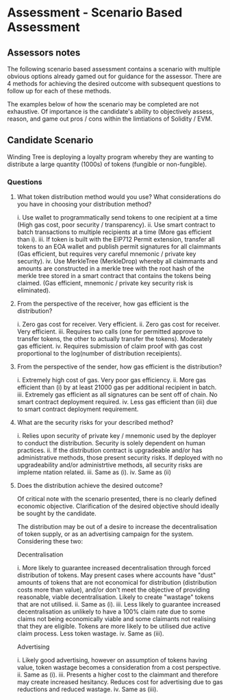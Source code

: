 # Assessment - Scenario Based Assessment

## Assessors notes

The following scenario based assessment contains a scenario with multiple obvious options already
gamed out for guidance for the assessor. There are 4 methods for achieving the desired outcome
with subsequent questions to follow up for each of these methods.

The examples below of how the scenario may be completed are not exhaustive. Of importance is the
candidate's ability to objectively assess, reason, and game out pros / cons within the limtiations
of Solidity / EVM.

## Candidate Scenario

  Winding Tree is deploying a loyalty program whereby they are wanting to distribute a large quantity 
  (1000s) of tokens (fungible or non-fungible). 

### Questions

1. What token distribution method would you use? What considerations do you have in choosing your distribution method?

   i.   Use wallet to programmatically send tokens to one recipient at a time (High gas cost, poor security / transparency).
   ii.  Use smart contract to batch transactions to multiple recipients at a time (More gas efficient than i).
   iii. If token is built with the EIP712 Permit extension, transfer all tokens to an EOA wallet and publish permit signatures 
        for all claimmants (Gas efficient, but requires very careful mnemonic / private key security).
   iv.  Use MerkleTree (MerkleDrop) whereby all claimmants and amounts are constructed in a merkle tree with the root hash 
        of the merkle tree stored in a smart contract that contains the tokens being claimed. (Gas efficient, mnemonic / 
        private key security risk is eliminated).

2. From the perspective of the receiver, how gas efficient is the distribution?

   i.   Zero gas cost for receiver. Very efficient.
   ii.  Zero gas cost for receiver. Very efficient.
   iii. Requires two calls (one for permitted approve to transfer tokens, the other to actually transfer the tokens). 
        Moderately gas efficient.
   iv.  Requires submission of claim proof with gas cost proportional to the log(number of distribution receipients).

3. From the perspective of the sender, how gas efficient is the distribution?

   i.   Extremely high cost of gas. Very poor gas efficiency.
   ii.  More gas efficient than (i) by at least 21000 gas per additional recipient in batch.
   iii. Extremely gas efficient as all signatures can be sent off of chain. No smart contract deployment required.
   iv.  Less gas efficient than (iii) due to smart contract deployment requirement.

4. What are the security risks for your described method?

   i.   Relies upon security of private key / mnemonic used by the deployer to conduct the distribution. Security is solely 
        dependent on human practices.
   ii.  If the distribution contract is upgradeable and/or has administrative methods, those present security risks. If 
        deployed with no upgradeability and/or administrtive methods, all security risks are impleme ntation related.
   iii. Same as (i).
   iv.  Same as (ii)

5. Does the distribution achieve the desired outcome? 

   Of critical note with the scenario presented, there is no clearly defined economic objective. Clarification of the desired 
   objective should ideally be sought by the candidate.
   
   The distribution may be out of a desire to increase the decentralisation of token supply, or as an advertising campaign for 
   the system. Considering these two:
   
   Decentralisation
   
   i.   More likely to guarantee increased decentralisation through forced distribution of tokens. May present cases where 
        accounts have "dust" amounts of tokens that are not economical for distribution (distribution costs more than value), 
        and/or don't meet the  objective of providing reasonable, viable decentralisation. Likely to create "wastage" tokens 
        that are not utilised.
   ii.  Same as (i).
   iii. Less likely to guarantee increased decentralisation as unlikely to have a 100% claim rate due to some claims not 
        being economically viable and some claimants not realising that they are eligible. Tokens are more likely to be 
        utilised due active claim process. Less token wastage.
   iv.  Same as (iii).
   
   Advertising
   
   i.   Likely good advertising, however on assumption of tokens having value, token wastage becomes a consideration from a cost
        perspective.
   ii.  Same as (i).
   iii. Presents a higher cost to the claimmant and therefore may create increased hesitancy. Reduces cost for advertising due to
        gas reductions and reduced wastage.
   iv.  Same as (iii).
